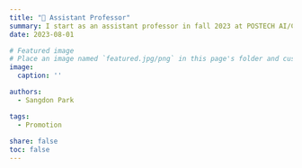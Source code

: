 ```yaml
---
title: "🎉 Assistant Professor"
summary: I start as an assistant professor in fall 2023 at POSTECH AI/CSE.
date: 2023-08-01

# Featured image
# Place an image named `featured.jpg/png` in this page's folder and customize its options here.
image:
  caption: ''

authors:
  - Sangdon Park

tags:
  - Promotion
  
share: false
toc: false
---
```


